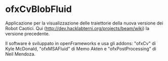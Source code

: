 ofxCvBlobFluid
==============

Applicazione per la visualizzazione delle traiettorie della nuova versione dei Robot Caotici. Qui (http://dev.hacklabterni.org/projects/beam/wiki) la versione precedente.

Il software è sviluppato in openFrameworks e usa gli addons: "ofxCv" di Kyle McDonald, "ofxMSAFluid" di Memo Akten e "ofxPostProcessing" di Neil Mendoza.
